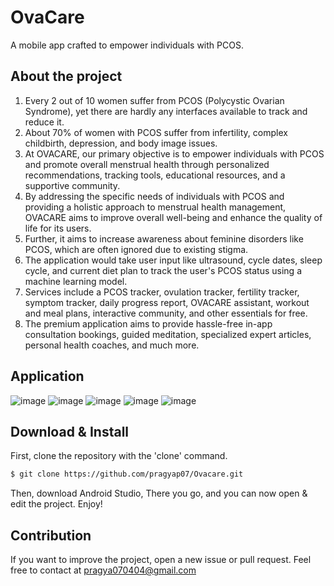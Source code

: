 # OvaCare

A mobile app crafted to empower individuals with PCOS.

## About the project

1. Every 2 out of 10 women suffer from PCOS (Polycystic Ovarian Syndrome), yet there are hardly any interfaces available to track and reduce it.
2. About 70% of women with PCOS suffer from infertility, complex childbirth, depression, and body image issues.
3. At OVACARE, our primary objective is to empower individuals with PCOS and promote overall menstrual health through personalized recommendations, tracking tools, educational resources, and a supportive community.
4. By addressing the specific needs of individuals with PCOS and providing a holistic approach to menstrual health management, OVACARE aims to improve overall well-being and enhance the quality of life for its users.
5. Further, it aims to increase awareness about feminine disorders like PCOS, which are often ignored due to existing stigma.
6. The application would take user input like ultrasound, cycle dates, sleep cycle, and current diet plan to track the user's PCOS status using a machine learning model.
6. Services include a PCOS tracker, ovulation tracker, fertility tracker, symptom tracker, daily progress report, OVACARE assistant, workout and meal plans, interactive community, and other essentials for free.
7. The premium application aims to provide hassle-free in-app consultation bookings, guided meditation, specialized expert articles, personal health coaches, and much more.

## Application
![image](https://github.com/pragyap07/Ovacare/blob/main/images/Signup.png)
![image](https://github.com/pragyap07/Ovacare/blob/main/images/signin.png)
![image](https://github.com/pragyap07/Ovacare/blob/main/images/homepage.png)
![image](https://github.com/pragyap07/Ovacare/blob/main/images/symptoms.png)
![image](https://github.com/pragyap07/Ovacare/blob/main/images/questionaire.png)

## Download & Install
First, clone the repository with the 'clone' command.

```bash
$ git clone https://github.com/pragyap07/Ovacare.git
```

Then, download Android Studio, There you go, and you can now open & edit the project. Enjoy!

## Contribution
If you want to improve the project, open a new issue or pull request. Feel free to contact at pragya070404@gmail.com



